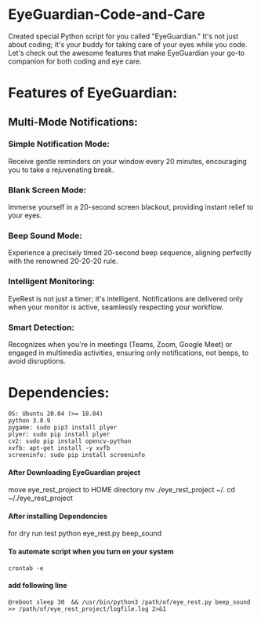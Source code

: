 # EyeGuardian-Code-and-Care
Created special Python script for you called "EyeGuardian." It's not just about coding; it's your buddy for taking care of your eyes while you code. Let's check out the awesome features that make EyeGuardian your go-to companion for both coding and eye care.

# Features of EyeGuardian:

## Multi-Mode Notifications:

### Simple Notification Mode:
Receive gentle reminders on your window every 20 minutes, encouraging you to take a rejuvenating break.

### Blank Screen Mode:
Immerse yourself in a 20-second screen blackout, providing instant relief to your eyes.

### Beep Sound Mode:
Experience a precisely timed 20-second beep sequence, aligning perfectly with the renowned 20-20-20 rule.

### Intelligent Monitoring:

EyeRest is not just a timer; it's intelligent. Notifications are delivered only when your monitor is active, seamlessly respecting your workflow.

### Smart Detection:
Recognizes when you're in meetings (Teams, Zoom, Google Meet) or engaged in multimedia activities, ensuring only notifications, not beeps, to avoid disruptions.


# Dependencies:

    OS: Ubuntu 20.04 (>= 18.04)
    python 3.8.9
    pygame: sudo pip3 install plyer
    plyer: sudo pip install plyer
    cv2: sudo pip install opencv-python
    xvfb: apt-get install -y xvfb
    screeninfo: sudo pip install screeninfo

#### After Downloading EyeGuardian project
move eye_rest_project to HOME directory
mv ./eye_rest_project ~/.
cd ~/./eye_rest_project

#### After installing Dependencies
for dry run test
python eye_rest.py beep_sound

#### To automate script when you turn on your system
    crontab -e

#### add following line
    @reboot sleep 30  && /usr/bin/python3 /path/of/eye_rest.py beep_sound >> /path/of/eye_rest_project/logfile.log 2>&1


